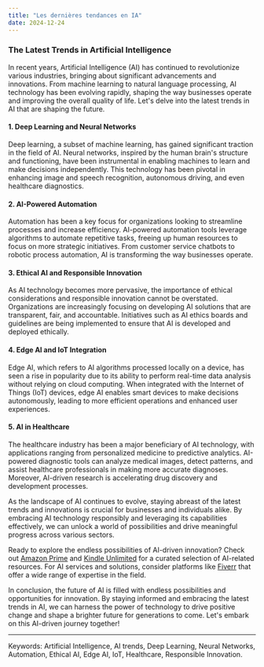 ```yaml
---
title: "Les dernières tendances en IA"
date: 2024-12-24
---
```


### The Latest Trends in Artificial Intelligence

In recent years, Artificial Intelligence (AI) has continued to revolutionize various industries, bringing about significant advancements and innovations. From machine learning to natural language processing, AI technology has been evolving rapidly, shaping the way businesses operate and improving the overall quality of life. Let's delve into the latest trends in AI that are shaping the future.

#### 1. **Deep Learning and Neural Networks**
Deep learning, a subset of machine learning, has gained significant traction in the field of AI. Neural networks, inspired by the human brain's structure and functioning, have been instrumental in enabling machines to learn and make decisions independently. This technology has been pivotal in enhancing image and speech recognition, autonomous driving, and even healthcare diagnostics.

#### 2. **AI-Powered Automation**
Automation has been a key focus for organizations looking to streamline processes and increase efficiency. AI-powered automation tools leverage algorithms to automate repetitive tasks, freeing up human resources to focus on more strategic initiatives. From customer service chatbots to robotic process automation, AI is transforming the way businesses operate.

#### 3. **Ethical AI and Responsible Innovation**
As AI technology becomes more pervasive, the importance of ethical considerations and responsible innovation cannot be overstated. Organizations are increasingly focusing on developing AI solutions that are transparent, fair, and accountable. Initiatives such as AI ethics boards and guidelines are being implemented to ensure that AI is developed and deployed ethically.

#### 4. **Edge AI and IoT Integration**
Edge AI, which refers to AI algorithms processed locally on a device, has seen a rise in popularity due to its ability to perform real-time data analysis without relying on cloud computing. When integrated with the Internet of Things (IoT) devices, edge AI enables smart devices to make decisions autonomously, leading to more efficient operations and enhanced user experiences.

#### 5. **AI in Healthcare**
The healthcare industry has been a major beneficiary of AI technology, with applications ranging from personalized medicine to predictive analytics. AI-powered diagnostic tools can analyze medical images, detect patterns, and assist healthcare professionals in making more accurate diagnoses. Moreover, AI-driven research is accelerating drug discovery and development processes.

As the landscape of AI continues to evolve, staying abreast of the latest trends and innovations is crucial for businesses and individuals alike. By embracing AI technology responsibly and leveraging its capabilities effectively, we can unlock a world of possibilities and drive meaningful progress across various sectors.

Ready to explore the endless possibilities of AI-driven innovation? Check out [Amazon Prime](https://www.amazon.fr/amazonprime?_encoding=UTF8&primeCampaignId=prime_assoc_ft&tag=zenzen0d-21France) and [Kindle Unlimited](https://www.amazon.fr/kindle-dbs/hz/signup?tag=zenzen0d-21France) for a curated selection of AI-related resources. For AI services and solutions, consider platforms like [Fiverr](https://go.fiverr.com/visit/?bta=1071918&brand=fiverrmarketplace) that offer a wide range of expertise in the field.

In conclusion, the future of AI is filled with endless possibilities and opportunities for innovation. By staying informed and embracing the latest trends in AI, we can harness the power of technology to drive positive change and shape a brighter future for generations to come. Let's embark on this AI-driven journey together!

---
Keywords: Artificial Intelligence, AI trends, Deep Learning, Neural Networks, Automation, Ethical AI, Edge AI, IoT, Healthcare, Responsible Innovation.